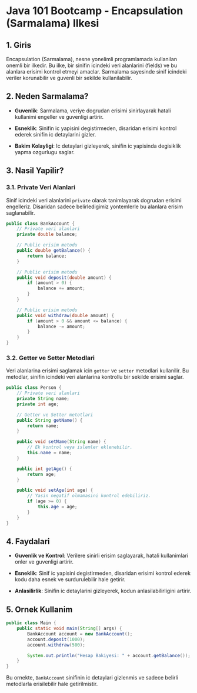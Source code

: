 # Java 101 Bootcamp - Encapsulation (Sarmalama) Ilkesi

## 1. Giris

Encapsulation (Sarmalama), nesne yonelimli programlamada kullanilan onemli bir ilkedir. Bu ilke, bir sinifin icindeki veri alanlarini (fields) ve bu alanlara erisimi kontrol etmeyi amaclar. Sarmalama sayesinde sinif icindeki veriler korunabilir ve guvenli bir sekilde kullanilabilir.

## 2. Neden Sarmalama?

- **Guvenlik**: Sarmalama, veriye dogrudan erisimi sinirlayarak hatali kullanimi engeller ve guvenligi artirir.

- **Esneklik**: Sinifin ic yapisini degistirmeden, disaridan erisimi kontrol ederek sinifin ic detaylarini gizler.

- **Bakim Kolayligi**: Ic detaylari gizleyerek, sinifin ic yapisinda degisiklik yapma ozgurlugu saglar.

## 3. Nasil Yapilir?

### 3.1. Private Veri Alanlari

Sinif icindeki veri alanlarini `private` olarak tanimlayarak dogrudan erisimi engelleriz. Disaridan sadece belirledigimiz yontemlerle bu alanlara erisim saglanabilir.

```java
public class BankAccount {
    // Private veri alanlari
    private double balance;

    // Public erisim metodu
    public double getBalance() {
        return balance;
    }

    // Public erisim metodu
    public void deposit(double amount) {
        if (amount > 0) {
            balance += amount;
        }
    }

    // Public erisim metodu
    public void withdraw(double amount) {
        if (amount > 0 && amount <= balance) {
            balance -= amount;
        }
    }
}
```

### 3.2. Getter ve Setter Metodlari

Veri alanlarina erisimi saglamak icin `getter` ve `setter` metodlari kullanilir. Bu metodlar, sinifin icindeki veri alanlarina kontrollu bir sekilde erisimi saglar.

```java
public class Person {
    // Private veri alanlari
    private String name;
    private int age;

    // Getter ve Setter metotlari
    public String getName() {
        return name;
    }

    public void setName(String name) {
        // Ek kontrol veya islemler eklenebilir.
        this.name = name;
    }

    public int getAge() {
        return age;
    }

    public void setAge(int age) {
        // Yasin negatif olmamasini kontrol edebiliriz.
        if (age >= 0) {
            this.age = age;
        }
    }
}
```

## 4. Faydalari

- **Guvenlik ve Kontrol**: Verilere sinirli erisim saglayarak, hatali kullanimlari onler ve guvenligi artirir.

- **Esneklik**: Sinif ic yapisini degistirmeden, disaridan erisimi kontrol ederek kodu daha esnek ve surdurulebilir hale getirir.

- **Anlasilirlik**: Sinifin ic detaylarini gizleyerek, kodun anlasilabilirligini artirir.

## 5. Ornek Kullanim

```java
public class Main {
    public static void main(String[] args) {
        BankAccount account = new BankAccount();
        account.deposit(1000);
        account.withdraw(500);

        System.out.println("Hesap Bakiyesi: " + account.getBalance());
    }
}
```

Bu ornekte, `BankAccount` sinifinin ic detaylari gizlenmis ve sadece belirli metodlarla erisilebilir hale getirilmistir.

